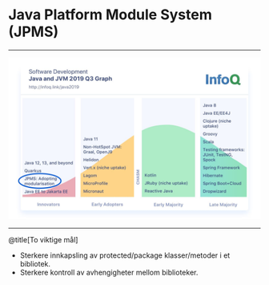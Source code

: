 # Java Platform Module System (JPMS)

---

![IMAGE](assets/img/jpms-adoption.jpeg)

---

@title[To viktige mål]

- Sterkere innkapsling av protected/package klasser/metoder i et bibliotek.
- Sterkere kontroll av avhengigheter mellom biblioteker.